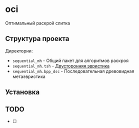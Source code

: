 # oci
Оптимальный раскрой слитка

## Структура проекта

Директории:

- ```sequential_mh``` - Общий пакет для алгоритмов раскроя
- ```sequential_mh.tsh``` - [Двусторонняя эвристика]()
- ```sequential_mh.bpp_dsc``` - Последовательная древовидная метаэвристика

## Установка

## TODO

- [ ] 